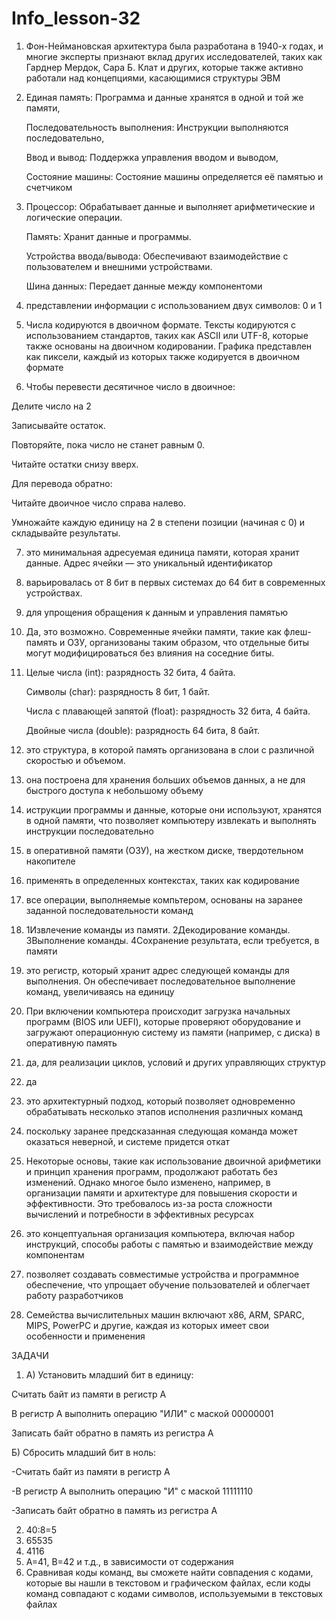 # Info_lesson-32 
1. Фон-Неймановская архитектура была разработана в 1940-х годах, и многие эксперты признают вклад других исследователей, таких как Гарднер Мердок, Сара Б. Клат и других, которые также активно работали над концепциями, касающимися структуры ЭВМ
2. Единая память: Программа и данные хранятся в одной и той же памяти,

   Последовательность выполнения: Инструкции выполняются последовательно,

   Ввод и вывод: Поддержка управления вводом и выводом,

   Состояние машины: Состояние машины определяется её памятью и счетчиком
   
3. Процессор: Обрабатывает данные и выполняет арифметические и логические операции.
   
   Память: Хранит данные и программы.
   
   Устройства ввода/вывода: Обеспечивают взаимодействие с пользователем и внешними устройствами.
   
   Шина данных: Передает данные между компонентоми

4. представлении информации с использованием двух символов: 0 и 1
5. Числа кодируются в двоичном формате. Тексты кодируются с использованием стандартов, таких как ASCII или UTF-8, которые также основаны на двоичном кодировании. Графика представлен как пиксели, каждый из которых также кодируется в двоичном формате
6. Чтобы перевести десятичное число в двоичное:

 Делите число на 2 
 
 Записывайте остаток.
 
 Повторяйте, пока число не станет равным 0.
 
 Читайте остатки снизу вверх.

 Для перевода обратно:

 Читайте двоичное число справа налево.

 Умножайте каждую единицу на 2 в степени позиции (начиная с 0) и складывайте результаты. 

7. это минимальная адресуемая единица памяти, которая хранит данные. Адрес ячейки — это уникальный идентификатор
8. варьировалась от 8 бит в первых системах до 64 бит в современных устройствах.
9. для упрощения обращения к данным и управления памятью
10. Да, это возможно. Современные ячейки памяти, такие как флеш-память и ОЗУ, организованы таким образом, что отдельные биты могут модифицироваться без влияния на соседние биты.
11. Целые числа (int): разрядность 32 бита, 4 байта.
    
    Символы (char): разрядность 8 бит, 1 байт.
    
    Числа с плавающей запятой (float): разрядность 32 бита, 4 байта.
    
    Двойные числа (double): разрядность 64 бита, 8 байт.

12. это структура, в которой память организована в слои с различной скоростью и объемом.
13. она построена для хранения больших объемов данных, а не для быстрого доступа к небольшому объему
14. иструкции программы и данные, которые они используют, хранятся в одной памяти, что позволяет компьютеру извлекать и выполнять инструкции последовательно
15. в оперативной памяти (ОЗУ), на жестком диске, твердотельном накопителе
16. применять в определенных контекстах, таких как кодирование
17. все операции, выполняемые компьтером, основаны на заранее заданной последовательности команд
18. 1Извлечение команды из памяти. 2Декодирование команды. 3Выполнение команды. 4Сохранение результата, если требуется, в памяти
19. это регистр, который хранит адрес следующей команды для выполнения. Он обеспечивает последовательное выполнение команд, увеличиваясь на единицу
20. При включении компьютера происходит загрузка начальных программ (BIOS или UEFI), которые проверяют оборудование и загружают операционную систему из памяти (например, с диска) в оперативную память
21. да, для реализации циклов, условий и других управляющих структур
22. да
23. это архитектурный подход, который позволяет одновременно обрабатывать несколько этапов исполнения различных команд
24. поскольку заранее предсказанная следующая команда может оказаться неверной, и системе придется откат
25. Некоторые основы, такие как использование двоичной арифметики и принцип хранения программ, продолжают работать без изменений. Однако многое было изменено, например, в организации памяти и архитектуре для повышения скорости и эффективности. Это требовалось из-за роста сложности вычислений и потребности в эффективных ресурсах
26. это концептуальная организация компьютера, включая набор инструкций, способы работы с памятью и взаимодействие между компонентам
27. позволяет создавать совместимые устройства и программное обеспечение, что упрощает обучение пользователей и облегчает работу разработчиков
28. Семейства вычислительных машин включают x86, ARM, SPARC, MIPS, PowerPC и другие, каждая из которых имеет свои особенности и применения


ЗАДАЧИ 

1. А) Установить младший бит в единицу:
   
Считать байт из памяти в регистр A

В регистр A выполнить операцию "ИЛИ" с маской 00000001

Записать байт обратно в память из регистра A

Б) Сбросить младший бит в ноль:

-Считать байт из памяти в регистр A

-В регистр A выполнить операцию "И" с маской 11111110

-Записать байт обратно в память из регистра A 

2. 40:8=5
3. 65535
4. 4116
5. A=41, B=42 и т.д., в зависимости от содержания
6. Сравнивая коды команд, вы сможете найти совпадения с кодами, которые вы нашли в текстовом и графическом файлах, если коды команд совпадают с кодами символов, используемыми в текстовых файлах
